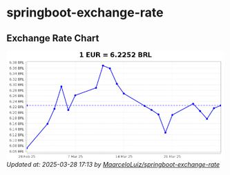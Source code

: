 # springboot-exchange-rate

<!-- EXCHANGE-RATE-START -->
## Exchange Rate Chart

![Exchange Rate Chart](charts/chart.png)*Updated at: 2025-03-28 17:13 by [MaarceloLuiz/springboot-exchange-rate](https://github.com/MaarceloLuiz/springboot-exchange-rate)*


<!-- EXCHANGE-RATE-END -->